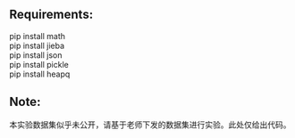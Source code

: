 ## Requirements:
pip install math\
pip install jieba\
pip install json\
pip install pickle\
pip install heapq
## Note:
本实验数据集似乎未公开，请基于老师下发的数据集进行实验。此处仅给出代码。